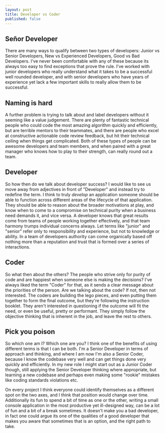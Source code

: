 ```yaml
---
layout: post
title: Developer vs Coder
published: false
---
```


## Señor Developer

There are many ways to qualify between two types of developers: Junior vs Senior Developers, New vs Experienced Developers, Good vs Bad Developers. I've never been comfortable with any of these because its always too easy to find exceptions that prove the rule. I've worked with junior developers who really understand what it takes to be a successful well rounded developer, and with senior developers who have years of experience yet lack a few important skills to really allow them to be successful.

## Naming is hard

A further problem is trying to talk about and label developers without it seeming like a value judgement. There are plenty of fantastic technical people who could code the most amazing algorithm quickly and efficiently, but are terrible mentors to their teammates, and there are people who excel at constructive actionable code review feedback, but hit their technical ceiling when things get complicated. Both of these types of people can be awesome developers and team members, and when paired with a great manager who knows how to play to their strength, can really round out a team.

## Developer

So how then do we talk about developer success? I would like to see us move away from adjectives in front of "Developer" and instead try to redefine the term. I think to truly _develop_ an application someone should be able to function across different areas of the lifecycle of that application. They should be able to reason about the broader motivations at play, and know when to come to a compromise on technical purity when a business need demands it, and vice versa. A developer knows that great results come from teams of people working together effectively, and that team harmony trumps individual concerns always. Let terms like "junior" and "senior" refer only to responsibility and experience, but not to knowledge or ability. In a team of developers authority can come organically based off nothing more than a reputation and trust that is formed over a series of interactions.

## Coder

So what then about the others? The people who strive only for purity of code and are happiest when someone else is making the decisions? I've always liked the term "Coder" for that, as it sends a clear message about the priorities of the person. Are we talking about the code? If not, then not interested. The coders are building the lego pieces, and even putting them together to form the final outcome, but they're following the instruction booklet. They aren't interested in questioning if the outcome will fit the need, or even be useful, pretty or performant. They simply follow the objective thinking that is inherent in the job, and leave the rest to others.

## Pick you poison

So which one am I? Which one are you? I think one of the benefits of using different terms is that I can be both. I'm a Senior Developer in terms of approach and thinking, and where I am now I'm also a Senior Coder, because I know the codebase very well and can get things done very quickly and efficiently. In my new role I might start out as a Junior Coder though, still applying the Senior Developer thinking where appropriate, but learning a new codebase and perhaps even making some "rookie" mistakes like coding standards violations etc.

On every project I think everyone could identify themselves as a different spot on the two axes, and I think that position would change over time. Additionally its fun to spend a bit of time as one or the other, writing a small console application in the most productive yet ill-designed way, can be a lot of fun and a bit of a break sometimes. It doesn't make you a bad developer, in fact one could argue its one of the qualities of a good developer that makes you aware that sometimes that is an option, and the right path to take.